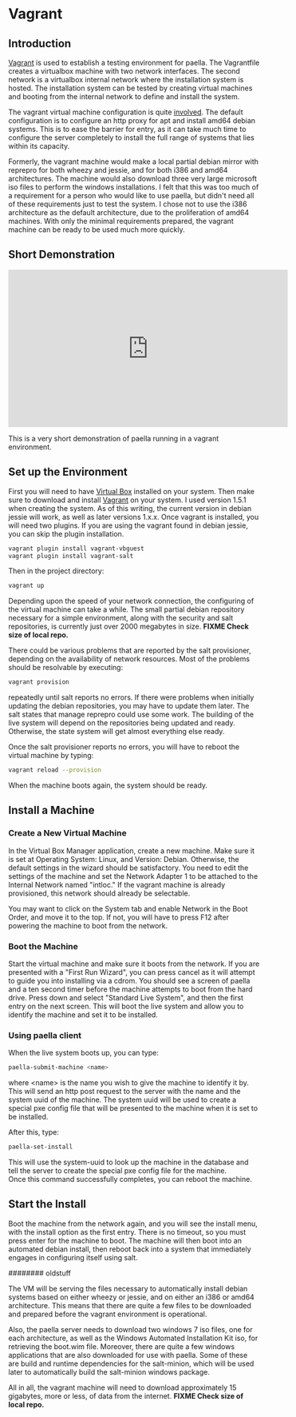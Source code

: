 # Vagrant

## Introduction

[Vagrant](https://vagrantup.com) is used to establish a testing
environment for paella.  The 
Vagrantfile creates a virtualbox machine with two network interfaces.  The 
second network is a virtualbox internal network where the installation system 
is hosted.  The installation system can be tested by creating virtual 
machines and booting from the internal network to define and install the 
system.

The vagrant virtual machine configuration is quite
[involved](#pages/saltconfig).  The default configuration
is to configure an http proxy for apt and install amd64
debian systems.  This is to ease the barrier for entry, as it can
take much time to configure the server completely to install the
full range of systems that lies within its capacity.

Formerly, the vagrant machine would make a local partial debian
mirror with reprepro for both wheezy and jessie, and for both
i386 and amd64 architectures.  The machine would also download
three very large microsoft iso files to perform the windows
installations.  I felt that this was too much of a requirement
for a person who would like to use paella, but didn't need all
of these requirements just to test the system.  I chose not to
use the i386 architecture as the default architecture, due to the
proliferation of amd64 machines.  With only the minimal requirements
prepared, the vagrant machine can be ready to be used much more quickly.

## Short Demonstration
<iframe width="560" height="315" src="https://www.youtube.com/embed/f0dlicdREEE" frameborder="0" allowfullscreen></iframe>

This is a very short demonstration of paella running in a vagrant environment.

## Set up the Environment

First you will need to have [Virtual Box](http://virtualbox.org) installed 
on your system.  Then make sure to download and
install [Vagrant](http://www.vagrantup.com/downloads.html) on your system.  I 
used version 1.5.1 when creating the system.  As of this writing, the 
current version in debian jessie will work, as well as later versions 
1.x.x.  Once vagrant is installed, you will need two plugins.  If you are using
the vagrant found in debian jessie, you can skip the plugin installation.


```sh
vagrant plugin install vagrant-vbguest
vagrant plugin install vagrant-salt
```

Then in the project directory:

```sh
vagrant up
```

Depending upon the speed of your network connection, the configuring 
of the virtual machine can take a while.  The small partial debian 
repository necessary for a simple environment, along with the 
security and salt repositories, is currently just over 2000 megabytes 
in size. **FIXME Check size of local repo.**

There could be various problems that are reported by the salt provisioner, 
depending on the availability of network resources.  Most of the problems 
should be resolvable by executing:

```sh
vagrant provision
```

repeatedly until salt reports no errors.  If there were problems when 
initially updating the debian repositories, you may have to update them 
later.  The salt states that manage reprepro could use some work.  The 
building of the live system will depend on the repositories being updated 
and ready.  Otherwise, the state system will get almost everything else 
ready.

Once the salt provisioner reports no errors, you will have to reboot the 
virtual machine by typing:

```sh
vagrant reload --provision
```

When the machine boots again, the system should be ready.

## Install a Machine

### Create a New Virtual Machine

In the Virtual Box Manager application, create a new machine.  Make 
sure it is set at Operating System: Linux, and Version: Debian.  Otherwise, 
the default settings in the wizard should be satisfactory.  You need to 
edit the settings of the machine and set the Network Adapter 1 to be attached 
to the Internal Network named "intloc."  If the vagrant machine is already 
provisioned, this network should already be selectable.

You may want to click on the System tab and enable Network in the Boot 
Order, and move it to the top.  If not, you will have to press F12 after 
powering the machine to boot from the network.

### Boot the Machine

Start the virtual machine and make sure it boots from the network.  If 
you are presented with a "First Run Wizard", you can press cancel as it 
will attempt to guide you into installing via a cdrom.  You should see a 
screen of paella and a ten second timer before the machine attempts to 
boot from the hard drive.  Press down and select "Standard Live System", 
and then the first entry on the next screen.  This will boot the live
system and allow you to identify the machine and set it to be installed.

### Using paella client

When the live system boots up, you can type:

```sh
paella-submit-machine <name>
```

where &lt;name&gt; is the name you wish to give the machine to identify it 
by.  This will send an http post request to the server with the name 
and the system uuid of the machine.  The system uuid will be used to 
create a special pxe config file that will be presented to the machine 
when it is set to be installed.  

After this, type:

```sh
paella-set-install
```

This will use the system-uuid to look up the machine in the database and 
tell the server to create the special pxe config file for the machine.  
Once this command successfully completes, you can reboot the machine.

## Start the Install

Boot the machine from the network again, and you will see the install 
menu, with the install option as the first entry.  There is no timeout, 
so you must press enter for the machine to boot.  The machine will then 
boot into an automated debian install, then reboot back into a system 
that immediately engages in configuring itself using salt.


######## oldstuff



The VM will
be serving the files necessary to automatically install debian systems based
on either wheezy or jessie, and on either an i386 or amd64 architecture.  This
means that there are quite a few files to be downloaded and prepared before
the vagrant environment is operational.

Also, the paella server needs to download two windows 7 iso files, one for each
architecture, as well as the Windows Automated Installation Kit iso, for
retrieving the boot.wim file.  Moreover, there are quite a few windows
applications
that are also downloaded for use with paella.  Some of these are build and
runtime dependencies for the salt-minion, which will be used later to
automatically build the salt-minion windows package.

All in all, the vagrant machine will need to download approximately
15 gigabytes, more or less, of data from the internet.
**FIXME Check size of local repo.**

